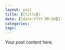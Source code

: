 ```yaml
---
layout: post
title: {{title}}
date: {{date:YYYY-MM-DD}}
categories: 
tags: 
---
```


Your post content here.